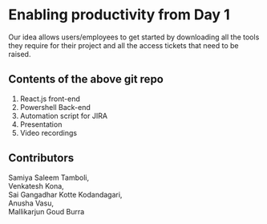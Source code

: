 # Enabling productivity from Day 1

Our idea allows users/employees to get started by downloading all the tools they require for their project and all the access tickets that need to be raised.

## Contents of the above git repo
1. React.js front-end
2. Powershell Back-end
3. Automation script for JIRA
4. Presentation
5. Video recordings

## Contributors

Samiya Saleem Tamboli,\
Venkatesh Kona,\
Sai Gangadhar Kotte Kodandagari,\
Anusha Vasu,\
Mallikarjun Goud Burra
